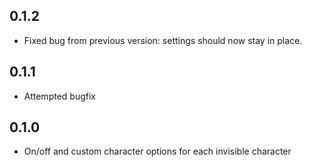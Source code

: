 ## 0.1.2
- Fixed bug from previous version: settings should now stay in place.

## 0.1.1
- Attempted bugfix

## 0.1.0
- On/off and custom character options for each invisible character
